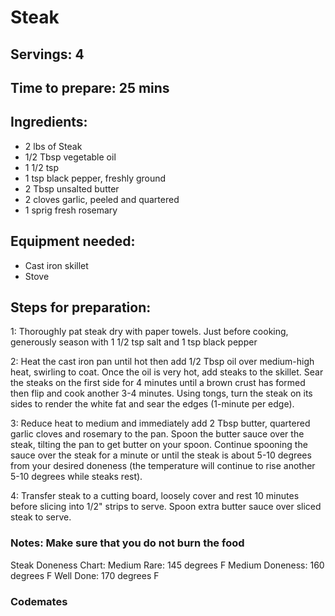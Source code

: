 # Steak

## Servings: 4

## Time to prepare: 25 mins

## Ingredients:
- 2 lbs of Steak
- 1/2 Tbsp vegetable oil
- 1 1/2 tsp
- 1 tsp black pepper, freshly ground
- 2 Tbsp unsalted butter
- 2 cloves garlic, peeled and quartered
- 1 sprig fresh rosemary

## Equipment needed:
- Cast iron skillet
- Stove


## Steps for preparation:
1: Thoroughly pat steak dry with paper towels. Just before cooking, generously season with 1 1/2 tsp salt and 1 tsp black pepper

2: Heat the cast iron pan until hot then add 1/2 Tbsp oil over medium-high heat, swirling to coat. Once the oil is very hot, add steaks to the skillet. Sear the steaks on the first side for 4 minutes until a brown crust has formed then flip and cook another 3-4 minutes. Using tongs, turn the steak on its sides to render the white fat and sear the edges (1-minute per edge).

3: Reduce heat to medium and immediately add 2 Tbsp butter, quartered garlic cloves and rosemary to the pan. Spoon the butter sauce over the steak, tilting the pan to get butter on your spoon. Continue spooning the sauce over the steak for a minute or until the steak is about 5-10 degrees from your desired doneness (the temperature will continue to rise another 5-10 degrees while steaks rest).

4: Transfer steak to a cutting board, loosely cover and rest 10 minutes before slicing into 1/2" strips to serve. Spoon extra butter sauce over sliced steak to serve.


### Notes: Make sure that you do not burn the food
Steak Doneness Chart:
Medium Rare: 145 degrees F
Medium Doneness: 160 degrees F
Well Done: 170 degrees F


### Codemates #
